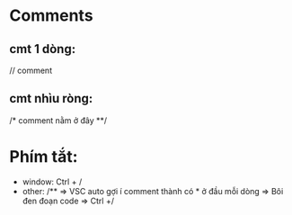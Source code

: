 # Comments
## cmt 1 dòng: 
// comment 
## cmt nhìu ròng:
/*
comment nằm ở đây
**/

# Phím tắt:
- window: Ctrl + /
- other: /** => VSC auto gợi í comment thành có * ở đầu mỗi dòng
=> Bôi đen đoạn code => Ctrl +/
